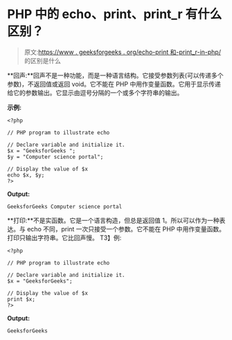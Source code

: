 # PHP 中的 echo、print、print_r 有什么区别？

> 原文:[https://www . geeksforgeeks . org/echo-print 和-print_r-in-php/](https://www.geeksforgeeks.org/what-is-the-difference-between-echo-print-and-print_r-in-php/) 的区别是什么

**回声:**回声不是一种功能，而是一种语言结构。它接受参数列表(可以传递多个参数)，不返回值或返回 void。它不能在 PHP 中用作变量函数。它用于显示传递给它的参数输出。它显示由逗号分隔的一个或多个字符串的输出。

**示例:**

```
<?php

// PHP program to illustrate echo

// Declare variable and initialize it.
$x = "GeeksforGeeks ";
$y = "Computer science portal";

// Display the value of $x
echo $x, $y;
?>
```

**Output:**

```
GeeksforGeeks Computer science portal

```

**打印:**不是实函数。它是一个语言构造，但总是返回值 1。所以可以作为一种表达。与 echo 不同，print 一次只接受一个参数。它不能在 PHP 中用作变量函数。打印只输出字符串。它比回声慢。
T3】例:

```
<?php

// PHP program to illustrate echo

// Declare variable and initialize it.
$x = "GeeksforGeeks";

// Display the value of $x
print $x;
?>
```

**Output:**

```
GeeksforGeeks

```